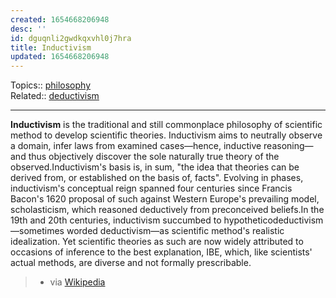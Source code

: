 ```yaml
---
created: 1654668206948
desc: ''
id: dguqnli2gwdkqxvhl0j7hra
title: Inductivism
updated: 1654668206948
---
```

   
Topics::  [philosophy](../topics/philosophy.md)   
Related::  [deductivism](../archive/deductivism.md)   
   
   
---   
   
**Inductivism** is the traditional and still commonplace philosophy of scientific method to develop scientific theories. Inductivism aims to neutrally observe a domain, infer laws from examined cases—hence, inductive reasoning—and thus objectively discover the sole naturally true theory of the observed.Inductivism's basis is, in sum, "the idea that theories can be derived from, or established on the basis of, facts". Evolving in phases, inductivism's conceptual reign spanned four centuries since Francis Bacon's 1620 proposal of such against Western Europe's prevailing model, scholasticism, which reasoned deductively from preconceived beliefs.In the 19th and 20th centuries, inductivism succumbed to hypotheticodeductivism—sometimes worded deductivism—as scientific method's realistic idealization. Yet scientific theories as such are now widely attributed to occasions of inference to the best explanation, IBE, which, like scientists' actual methods, are diverse and not formally prescribable.   
   
> - via [Wikipedia](https://en.wikipedia.org/wiki/Inductivism)